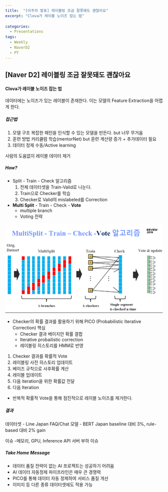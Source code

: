 ```yaml
---
title:  "[이주의 발표] 레이블링 조금 잘못돼도 괜찮아요"
excerpt: "Clova가 레이블 노이즈 잡는 법"

categories:
  - Presentations
tags:
  - Weekly
  - NaverD2
  - PT
---
```


  

##  [Naver D2] 레이블링 조금 잘못돼도 괜찮아요

####  Clova가 레이블 노이즈 잡는 법  

데이터에는 노이즈가 있는 레이블이 존재한다.
이는 모델의 Feature Extraction을 어렵게 한다.

##### 접근법

1. 모델 구조
   복잡한 패턴을 인식할 수 있는 모델을 만든다.
   but 너무 무거움
2. 훈련 방법
   커리큘럼 학습(mentorNet)
   but 훈련 계산량 증가 + 추가데이터 필요
3. 데이터 정제
   수동/Active learning

사람의 도움없이 레이블 데이터 제거

##### How?

* Split - Train - Check 알고리즘
  1. 전체 데이터셋을 Train-Valid로 나눈다.
  2. Train으로 Checker를 학습
  3. Checker로 Valid의 mislabeled를 Correction
* **Multi Split** - Train - Check - **Vote**
  * multiple branch
  * Voting 전략

![naver1.PNG](https://github.com/DMkelllog/dmkelllog.github.io/blob/master/assets/images/naver1.PNG?raw=true)

* Checker의 확률 결과를 활용하기 위해 
  PICO (Probabilistic Iterative Correction) 핵심
  * Checker 결과 베이지안 확률 결합
  * Iterative probailistic correction
  * 레이블링 히스토리를 HMM로 반영

1. Checker 결과를 확률적 Vote
2. 레이블링 사전 히스토리 업데이트
3. 베이즈 규칙으로 사후확률 계산
4. 레이블 업데이트
5. 다음 iteration을 위한 확률값 전달
6. 다음 Iteration

- 반복적 확률적 Vote을 통해 점진적으로 레이블 노이즈를 제거한다.

##### 결과

데이터셋 - Line Japan FAQ/Chat
모델 - BERT Japan
baseline 대비 3%, rule-based 대비 2% gain

이슈
-메모리, GPU, Inference API 서버 부하 이슈

##### Take Home Message

* 데이터 품질 전략이 없는 AI 프로젝트는 성공하기 어려움
* AI 데이터 자동정제 파이프라인은 매우 큰 경쟁력
* PICO를 통해 데이터 자동 정제하여 서비스 품질 개선
* 이미지 등 다른 종류 데이터셋에도 적용 가능


